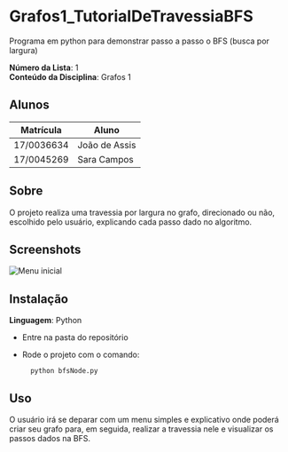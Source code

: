 # Grafos1_TutorialDeTravessiaBFS
Programa em python para demonstrar passo a passo o BFS (busca por largura)

**Número da Lista**: 1<br>
**Conteúdo da Disciplina**: Grafos 1<br>

## Alunos
|Matrícula | Aluno |
| -- | -- |
| 17/0036634  |  João de Assis |
| 17/0045269  |  Sara Campos |

## Sobre 
O projeto realiza uma travessia por largura no grafo, direcionado ou não, escolhido pelo usuário, explicando cada passo dado no algoritmo.

## Screenshots
![Menu inicial](.png)


## Instalação 
**Linguagem**: Python<br>
- Entre na pasta do repositório
- Rode o projeto com o comando:

        python bfsNode.py

## Uso 
O usuário irá se deparar com um menu simples e explicativo onde poderá criar seu grafo para, em seguida, realizar a travessia nele e visualizar os passos dados na BFS. 



